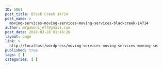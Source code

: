 ```yaml
---
ID: 5861
post_title: Black Creek 14714
post_name: >
  moving-services-moving-services-moving-services-blackcreek-14714
author: mrgabonijeff@gmail.com
post_date: 2018-03-28 01:46:26
layout: page
link: >
  http://localhost/wordpress/moving-services-moving-services-moving-services-blackcreek-14714/
published: true
tags: [ ]
categories: [ ]
---
```

